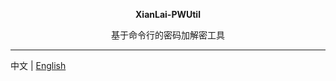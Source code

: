 <p align="center">
  <b>XianLai-PWUtil</b>
</p>
<p align="center">基于命令行的密码加解密工具</p>
    
---

中文 | [English](README_EN.md)
